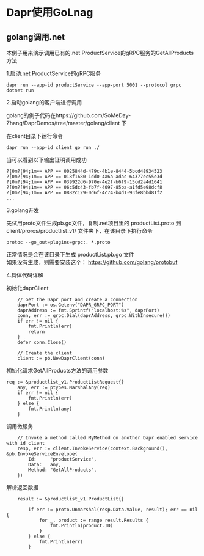 # Dapr使用GoLnag

## golang调用.net

本例子用来演示调用已有的.net ProductService的gRPC服务的GetAllProducts方法

1.启动.net ProductService的gRPC服务

```
dapr run --app-id productService --app-port 5001 --protocol grpc dotnet run
```

2.启动golang的客户端进行调用

golang的例子代码在https://github.com/SoMeDay-Zhang/DaprDemos/tree/master/golang/client 下

在client目录下运行命令

```
dapr run --app-id client go run ./
```

当可以看到以下输出证明调用成功

```
?[0m?[94;1m== APP == 0025844d-479c-4b1e-8444-5bcd48934523
?[0m?[94;1m== APP == 018f1680-1dd0-4a6a-adac-64377ec55e3d
?[0m?[94;1m== APP == 039922d6-970e-4e2f-b6f9-15cd2a4d1641
?[0m?[94;1m== APP == 06c5dc43-fb7f-4097-85ba-a1fd5e98dcf8
?[0m?[94;1m== APP == 0882c129-0d6f-4c74-b4d1-93fe8bbd81f2
...
```

3.golang开发

先试用proto文件生成pb.go文件，复制.net项目里的 productList.proto 到 client/proros/productlist_v1/ 文件夹下，在该目录下执行命令

```
protoc --go_out=plugins=grpc:. *.proto
```

正常情况是会在该目录下生成 productList.pb.go 文件   
如果没有生成，则需要安装这个： https://github.com/golang/protobuf 

4.具体代码详解

初始化daprClient

```
	// Get the Dapr port and create a connection
	daprPort := os.Getenv("DAPR_GRPC_PORT")
	daprAddress := fmt.Sprintf("localhost:%s", daprPort)
	conn, err := grpc.Dial(daprAddress, grpc.WithInsecure())
	if err != nil {
		fmt.Println(err)
		return
	}
	defer conn.Close()

	// Create the client
	client := pb.NewDaprClient(conn)
```

初始化请求GetAllProducts方法的调用参数

```
req := &productlist_v1.ProductListRequest{}
	any, err := ptypes.MarshalAny(req)
	if err != nil {
		fmt.Println(err)
	} else {
		fmt.Println(any)
	}
```

调用微服务

```
	// Invoke a method called MyMethod on another Dapr enabled service with id client
	resp, err := client.InvokeService(context.Background(), &pb.InvokeServiceEnvelope{
		Id:     "productService",
		Data:   any,
		Method: "GetAllProducts",
	})
```

解析返回数据

```
    result := &productlist_v1.ProductList{}

		if err := proto.Unmarshal(resp.Data.Value, result); err == nil {
			for _, product := range result.Results {
				fmt.Println(product.ID)
			}
		} else {
			fmt.Println(err)
		}
```
